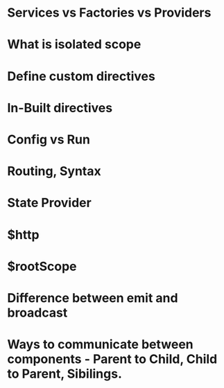 # Services vs Factories vs Providers

# What is isolated scope

# Define custom directives

# In-Built directives

# Config vs Run

# Routing, Syntax

# State Provider

# $http

# $rootScope

# Difference between emit and broadcast

# Ways to communicate between components - Parent to Child, Child to Parent, Sibilings.

# 
